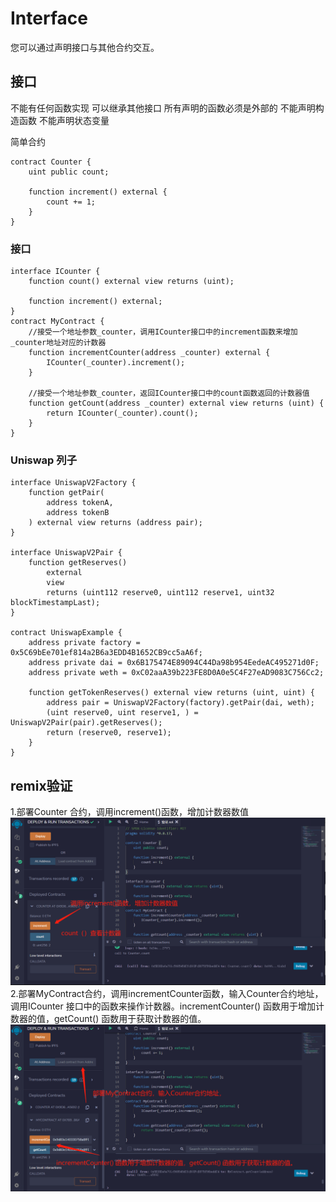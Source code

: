 # Interface
您可以通过声明接口与其他合约交互。

## 接口

不能有任何函数实现
可以继承其他接口
所有声明的函数必须是外部的
不能声明构造函数
不能声明状态变量

简单合约
```solidity
contract Counter {
    uint public count;

    function increment() external {
        count += 1;
    }
}
```

### 接口
```solidity
interface ICounter {
    function count() external view returns (uint);

    function increment() external;
}
contract MyContract {
    //接受一个地址参数_counter，调用ICounter接口中的increment函数来增加_counter地址对应的计数器
    function incrementCounter(address _counter) external {
        ICounter(_counter).increment();
    }
    
    //接受一个地址参数_counter，返回ICounter接口中的count函数返回的计数器值
    function getCount(address _counter) external view returns (uint) {
        return ICounter(_counter).count();
    }
}
```

### Uniswap 列子
```solidity
interface UniswapV2Factory {
    function getPair(
        address tokenA,
        address tokenB
    ) external view returns (address pair);
}

interface UniswapV2Pair {
    function getReserves()
        external
        view
        returns (uint112 reserve0, uint112 reserve1, uint32 blockTimestampLast);
}

contract UniswapExample {
    address private factory = 0x5C69bEe701ef814a2B6a3EDD4B1652CB9cc5aA6f;
    address private dai = 0x6B175474E89094C44Da98b954EedeAC495271d0F;
    address private weth = 0xC02aaA39b223FE8D0A0e5C4F27eAD9083C756Cc2;

    function getTokenReserves() external view returns (uint, uint) {
        address pair = UniswapV2Factory(factory).getPair(dai, weth);
        (uint reserve0, uint reserve1, ) = UniswapV2Pair(pair).getReserves();
        return (reserve0, reserve1);
    }
}
```


## remix验证
1.部署Counter 合约，调用increment()函数，增加计数器数值
![27-1.jpg](img/27-1.jpg)
2.部署MyContract合约，调用incrementCounter函数，输入Counter合约地址，调用ICounter 接口中的函数来操作计数器。incrementCounter() 函数用于增加计数器的值，getCount() 函数用于获取计数器的值。
![27-2.jpg](img/27-2.jpg)